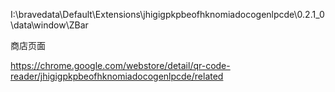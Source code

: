 I:\bravedata\Default\Extensions\jhigigpkpbeofhknomiadocogenlpcde\0.2.1_0\data\window\ZBar

商店页面

https://chrome.google.com/webstore/detail/qr-code-reader/jhigigpkpbeofhknomiadocogenlpcde/related